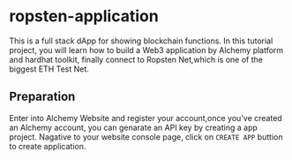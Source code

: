 # ropsten-application

This is a full stack dApp for showing blockchain functions. In this tutorial project, you will learn how to build a Web3 application by Alchemy platform and hardhat toolkit, finally connect to Ropsten Net,which is one of the biggest ETH Test Net.

## Preparation 

Enter into Alchemy Website and register your account,once you've created an Alchemy account, you can genarate an API key by creating a app project. Nagative to your website console page, click on `CREATE APP` buttion to create application. 
